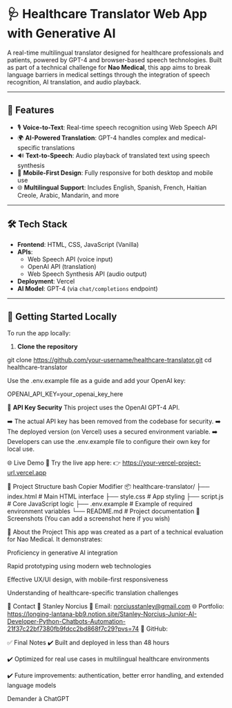# 🩺 Healthcare Translator Web App with Generative AI

A real-time multilingual translator designed for healthcare professionals and patients, powered by GPT-4 and browser-based speech technologies. Built as part of a technical challenge for **Nao Medical**, this app aims to break language barriers in medical settings through the integration of speech recognition, AI translation, and audio playback.

---

## 🌟 Features

- 🎙️ **Voice-to-Text**: Real-time speech recognition using Web Speech API
- 🌍 **AI-Powered Translation**: GPT-4 handles complex and medical-specific translations
- 🔊 **Text-to-Speech**: Audio playback of translated text using speech synthesis
- 📱 **Mobile-First Design**: Fully responsive for both desktop and mobile use
- 🌐 **Multilingual Support**: Includes English, Spanish, French, Haitian Creole, Arabic, Mandarin, and more

---

## 🛠️ Tech Stack

- **Frontend**: HTML, CSS, JavaScript (Vanilla)
- **APIs**:
  - Web Speech API (voice input)
  - OpenAI API (translation)
  - Web Speech Synthesis API (audio output)
- **Deployment**: Vercel
- **AI Model**: GPT-4 (via `chat/completions` endpoint)

---

## 🧪 Getting Started Locally

To run the app locally:

1. **Clone the repository**


git clone https://github.com/your-username/healthcare-translator.git
cd healthcare-translator

Use the .env.example file as a guide and add your OpenAI key:

OPENAI_API_KEY=your_openai_key_here

🔐 **API Key Security**
This project uses the OpenAI GPT-4 API.

➡️ The actual API key has been removed from the codebase for security.
➡️ The deployed version (on Vercel) uses a secured environment variable.
➡️ Developers can use the .env.example file to configure their own key for local use.


🌐 Live Demo
🧪 Try the live app here:
👉 https://your-vercel-project-url.vercel.app

📂 Project Structure
bash
Copier
Modifier
📦 healthcare-translator/
├── index.html          # Main HTML interface
├── style.css           # App styling
├── script.js           # Core JavaScript logic
├── .env.example        # Example of required environment variables
└── README.md           # Project documentation
📸 Screenshots
(You can add a screenshot here if you wish)

🧠 About the Project
This app was created as a part of a technical evaluation for Nao Medical.
It demonstrates:

Proficiency in generative AI integration

Rapid prototyping using modern web technologies

Effective UX/UI design, with mobile-first responsiveness

Understanding of healthcare-specific translation challenges

📧 Contact
👤 Stanley Norcius
📧 Email: norciusstanley@gmail.com
🌐 Portfolio: https://longing-lantana-bb9.notion.site/Stanley-Norcius-Junior-AI-Developer-Python-Chatbots-Automation-21f37c22bf7380fb9fdcc2bd868f7c29?pvs=74
🔗 GitHub: 

✅ Final Notes
✔️ Built and deployed in less than 48 hours

✔️ Optimized for real use cases in multilingual healthcare environments

✔️ Future improvements: authentication, better error handling, and extended language models









Demander à ChatGPT


